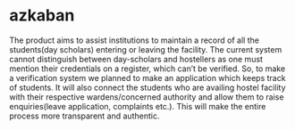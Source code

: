 # azkaban
The product aims to assist institutions to maintain a record of all the students(day scholars) entering or leaving the facility. The current system cannot distinguish between day-scholars and hostellers as one must mention their credentials on a register, which can’t be verified. So, to make a verification system we planned to make an application which keeps track of students. It will also connect the students who are availing hostel facility with their respective wardens/concerned authority and allow them to raise enquiries(leave application, complaints etc.). This will make the entire process more transparent and authentic.
